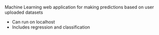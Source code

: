 Machine Learning web application for making predictions based on user uploaded datasets
* Can run on localhost
* Includes regression and classification
